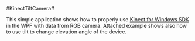 #KinectTiltCamera#

This simple application shows how to properly use [Kinect for Windows SDK](http://www.microsoft.com/en-us/kinectforwindows/ "Kinect for Windows SDK") in the WPF with data from RGB camera. Attached example shows also how to use tilt to change elevation angle of the device.